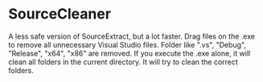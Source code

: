 # SourceCleaner

A less safe version of SourceExtract, but a lot faster. Drag files on the .exe to remove all unnecessary Visual Studio files. Folder like ".vs", "Debug", "Release", "x64", "x86" are removed. If you execute the .exe alone, it will clean all folders in the current directory. It will try to clean the correct folders.
